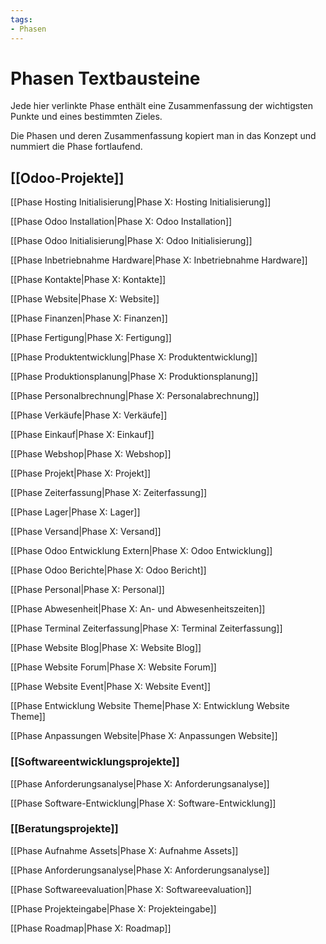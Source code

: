 ```yaml
---
tags:
- Phasen
---
```

# Phasen Textbausteine

Jede hier verlinkte Phase enthält eine Zusammenfassung der wichtigsten Punkte und eines bestimmten Zieles.

Die Phasen und deren Zusammenfassung kopiert man in das Konzept und nummiert die Phase fortlaufend.

## [[Odoo-Projekte]]

[[Phase Hosting Initialisierung|Phase X: Hosting Initialisierung]]

[[Phase Odoo Installation|Phase X: Odoo Installation]]

[[Phase Odoo Initialisierung|Phase X: Odoo Initialisierung]]

[[Phase Inbetriebnahme Hardware|Phase X: Inbetriebnahme Hardware]]

[[Phase Kontakte|Phase X: Kontakte]]

[[Phase Website|Phase X: Website]]

[[Phase Finanzen|Phase X: Finanzen]]

[[Phase Fertigung|Phase X: Fertigung]]

[[Phase Produktentwicklung|Phase X: Produktentwicklung]]

[[Phase Produktionsplanung|Phase X: Produktionsplanung]]

[[Phase Personalbrechnung|Phase X: Personalabrechnung]]

[[Phase Verkäufe|Phase X: Verkäufe]]

[[Phase Einkauf|Phase X: Einkauf]]

[[Phase Webshop|Phase X: Webshop]]

[[Phase Projekt|Phase X: Projekt]]

[[Phase Zeiterfassung|Phase X: Zeiterfassung]]

[[Phase Lager|Phase X: Lager]]

[[Phase Versand|Phase X: Versand]]

[[Phase Odoo Entwicklung Extern|Phase X: Odoo Entwicklung]]

[[Phase Odoo Berichte|Phase X: Odoo Bericht]]

[[Phase Personal|Phase X: Personal]]

[[Phase Abwesenheit|Phase X: An- und Abwesenheitszeiten]]

[[Phase Terminal Zeiterfassung|Phase X: Terminal Zeiterfassung]]

[[Phase Website Blog|Phase X: Website Blog]]

[[Phase Website Forum|Phase X: Website Forum]]

[[Phase Website Event|Phase X: Website Event]]

[[Phase Entwicklung Website Theme|Phase X: Entwicklung Website Theme]]

[[Phase Anpassungen Website|Phase X: Anpassungen Website]]

### [[Softwareentwicklungsprojekte]]

[[Phase Anforderungsanalyse|Phase X: Anforderungsanalyse]]

[[Phase Software-Entwicklung|Phase X: Software-Entwicklung]]

### [[Beratungsprojekte]]

[[Phase Aufnahme Assets|Phase X: Aufnahme Assets]]

[[Phase Anforderungsanalyse|Phase X: Anforderungsanalyse]]

[[Phase Softwareevaluation|Phase X: Softwareevaluation]]

[[Phase Projekteingabe|Phase X: Projekteingabe]]

[[Phase Roadmap|Phase X: Roadmap]]